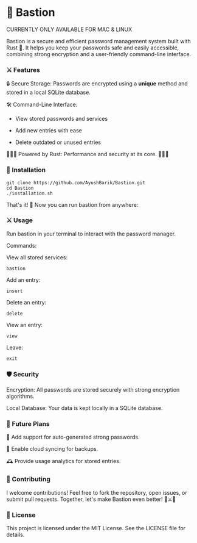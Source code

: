 # 🏰 Bastion

CURRENTLY ONLY AVAILABLE FOR MAC & LINUX

Bastion is a secure and efficient password management system built with Rust 🦀. It helps you keep your passwords safe and easily accessible, combining strong encryption and a user-friendly command-line interface.

### ⚔️ Features

🔒 Secure Storage: Passwords are encrypted using a **unique** method and stored in a local SQLite database.

🛠️ Command-Line Interface:

- View stored passwords and services

- Add new entries with ease

- Delete outdated or unused entries

🦀🦀🦀 Powered by Rust: Performance and security at its core. 🦀🦀🦀

### 🔰 Installation

```
git clone https://github.com/AyushBarik/Bastion.git
cd Bastion
./installation.sh
```
That's it! 🎉 Now you can run bastion from anywhere:

### ⚔️ Usage

Run bastion in your terminal to interact with the password manager.

Commands:

View all stored services:
```
bastion
```
Add an entry:
```
insert
```
Delete an entry:
```
delete
```
View an entry:
```
view
```
Leave:
```
exit
```
### 🛡️ Security

Encryption: All passwords are stored securely with strong encryption algorithms.

Local Database: Your data is kept locally in a SQLite database.

### 🏰 Future Plans

🌟 Add support for auto-generated strong passwords.

🔗 Enable cloud syncing for backups.

🕰️ Provide usage analytics for stored entries.

### 👑 Contributing

I welcome contributions! Feel free to fork the repository, open issues, or submit pull requests. Together, let's make Bastion even better! 🦀⚔️🦀

### 📜 License

This project is licensed under the MIT License. See the LICENSE file for details.


